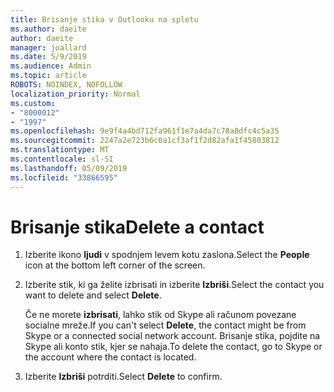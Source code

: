 ```yaml
---
title: Brisanje stika v Outlooku na spletu
ms.author: daeite
author: daeite
manager: joallard
ms.date: 5/9/2019
ms.audience: Admin
ms.topic: article
ROBOTS: NOINDEX, NOFOLLOW
localization_priority: Normal
ms.custom:
- "8000012"
- "1997"
ms.openlocfilehash: 9e9f4a4bd712fa961f1e7a4da7c78a8dfc4c5a35
ms.sourcegitcommit: 2247a2e723b6c0a1cf3af1f2d82afa1f45803812
ms.translationtype: MT
ms.contentlocale: sl-SI
ms.lasthandoff: 05/09/2019
ms.locfileid: "33866595"
---
```

# <a name="delete-a-contact"></a><span data-ttu-id="b19bb-102">Brisanje stika</span><span class="sxs-lookup"><span data-stu-id="b19bb-102">Delete a contact</span></span>

1. <span data-ttu-id="b19bb-103">Izberite ikono **ljudi** v spodnjem levem kotu zaslona.</span><span class="sxs-lookup"><span data-stu-id="b19bb-103">Select the **People** icon at the bottom left corner of the screen.</span></span>

2. <span data-ttu-id="b19bb-104">Izberite stik, ki ga želite izbrisati in izberite **Izbriši**.</span><span class="sxs-lookup"><span data-stu-id="b19bb-104">Select the contact you want to delete and select **Delete**.</span></span>

    <span data-ttu-id="b19bb-105">Če ne morete **izbrisati**, lahko stik od Skype ali računom povezane socialne mreže.</span><span class="sxs-lookup"><span data-stu-id="b19bb-105">If you can't select **Delete**, the contact might be from Skype or a connected social network account.</span></span> <span data-ttu-id="b19bb-106">Brisanje stika, pojdite na Skype ali konto stik, kjer se nahaja.</span><span class="sxs-lookup"><span data-stu-id="b19bb-106">To delete the contact, go to Skype or the account where the contact is located.</span></span>

3. <span data-ttu-id="b19bb-107">Izberite **Izbriši** potrditi.</span><span class="sxs-lookup"><span data-stu-id="b19bb-107">Select **Delete** to confirm.</span></span>